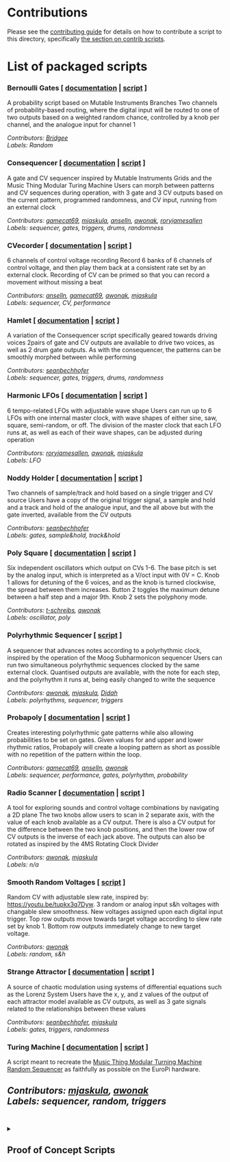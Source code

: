 # Contributions

Please see the [contributing guide](/contributing.md) for details on how to contribute a script to this 
directory, specifically [the section on contrib scripts](/contributing.md#contrib-scripts).

# List of packaged scripts

### Bernoulli Gates \[ [documentation](/software/contrib/bernoulli_gates.md) | [script](/software/contrib/bernoulli_gates.py) \]
A probability script based on Mutable Instruments Branches
Two channels of probability-based routing, where the digital input will be routed to one of two outputs based on a weighted random chance, controlled by a knob per channel, and the analogue input for channel 1

<i>Contributors: [Bridgee](https://github.com/Bridgee)</i>
<br><i>Labels: Random</i>

### Consequencer \[ [documentation](/software/contrib/consequencer.md) | [script](/software/contrib/consequencer.md) \]
A gate and CV sequencer inspired by Mutable Instruments Grids and the Music Thing Modular Turing Machine
Users can morph between patterns and CV sequences during operation, with 3 gate and 3 CV outputs based on the current pattern, programmed randomness, and CV input, running from an external clock

<i>Contributors: [gamecat69](https://github.com/gamecat69), [mjaskula](https://github.com/mjaskula), [anselln](https://github.com/anselln), [awonak](https://github.com/awonak), [roryjamesallen](https://github.com/roryjamesallen)</i>
<br><i>Labels: sequencer, gates, triggers, drums, randomness</i>

### CVecorder \[ [documentation](/software/contrib/cvecorder.md) | [script](/software/contrib/cvecorder.py) \]
6 channels of control voltage recording
Record 6 banks of 6 channels of control voltage, and then play them back at a consistent rate set by an external clock.
Recording of CV can be primed so that you can record a movement without missing a beat

<i>Contributors: [anselln](https://github.com/anselln), [gamecat69](https://github.com/gamecat69), [awonak](https://github.com/awonak), [mjaskula](https://github.com/mjaskula)</i>
<br><i>Labels: sequencer, CV, performance</i>

### Hamlet \[ [documentation](/software/contrib/hamlet.md) | [script](/software/contrib/hamlet.py) \]
A variation of the Consequencer script specifically geared towards driving voices
2pairs of gate and CV outputs are available to drive two voices, as well as 2 drum gate outputs.
As with the consequencer, the patterns can be smoothly morphed between while performing

<i>Contributors: [seanbechhofer](https://github.com/seanbechhofer)</i>
<br><i>Labels: sequencer, gates, triggers, drums, randomness</i>

### Harmonic LFOs \[ [documentation](/software/contrib/harmonic_lfos.md) | [script](/software/contrib/harmonic_lfos.py) \]
6 tempo-related LFOs with adjustable wave shape
Users can run up to 6 LFOs with one internal master clock, with wave shapes of either sine, saw, square, semi-random, or off.
The division of the master clock that each LFO runs at, as well as each of their wave shapes, can be adjusted during operation

<i>Contributors: [roryjamesallen](https://github.com/roryjamesallen), [awonak](https://github.com/awonak),  [mjaskula](https://github.com/mjaskula)</i>
<br><i>Labels: LFO</i>

### Noddy Holder \[ [documentation](/software/contrib/noddy_holder.md) | [script](/software/contrib/noddy_holder.py) \]
Two channels of sample/track and hold based on a single trigger and CV source
Users have a copy of the original trigger signal, a sample and hold and a track and hold of the analogue input, and the all above but with the gate inverted, available from the CV outputs

<i>Contributors: [seanbechhofer](https://github.com/seanbechhofer)</i>
<br><i>Labels: gates, sample&hold, track&hold</i>

### Poly Square \[ [documentation](/software/contrib/poly_square.md) | [script](/software/contrib/poly_square.py) \]
Six independent oscillators which output on CVs 1-6. The base pitch is set by the analog input, which is interpreted as a V/oct input with 0V = C. Knob 1 allows for detuning of the 6 voices, and as the knob is turned clockwise, the spread between them increases. Button 2 toggles the maximum detune between a half step and a major 9th. Knob 2 sets the polyphony mode.

<i>Contributors: [t-schreibs](https://github.com/t-schreibs), [awonak](https://github.com/awonak)</i>
<br><i>Labels: oscillator, poly</i>

### Polyrhythmic Sequencer \[ [script](/software/contrib/polyrhythmic_sequencer.py) \]
A sequencer that advances notes according to a polyrhythmic clock, inspired by the operation of the Moog Subharmonicon sequencer
Users can run two simultaneous polyrhythmic sequences clocked by the same external clock.
Quantised outputs are available, with the note for each step, and the polyrhythm it runs at, being easily changed to write the sequence

<i>Contributors: [awonak](https://github.com/awonak), [mjaskula](https://github.com/mjaskula), [Didah](https://github.com/Didah)</i>
<br><i>Labels: polyrhythms, sequencer, triggers</i>

### Probapoly \[ [documentation](/software/contrib/probapoly.md) | [script](/software/contrib/probapoly.py) \]
Creates interesting polyrhythmic gate patterns while also allowing probabilities to be set on gates.
Given values for and upper and lower rhythmic ratios, Probapoly will create a looping pattern as short as possible with no repetition of the pattern within the loop.

<i>Contributors: [gamecat69](https://github.com/gamecat69), [anselln](https://github.com/anselln), [awonak](https://github.com/awonak)</i>
<br><i>Labels: sequencer, performance, gates, polyrhythm, probability</i>

### Radio Scanner \[ [documentation](/software/contrib/radio_scanner.md) | [script](/software/contrib/radio_scanner.py) \]
A tool for exploring sounds and control voltage combinations by navigating a 2D plane
The two knobs allow users to scan in 2 separate axis, with the value of each knob available as a CV output.
There is also a CV output for the difference between the two knob positions, and then the lower row of CV outputs is the inverse of each jack above.
The outputs can also be rotated as inspired by the 4MS Rotating Clock Divider

<i>Contributors: [awonak](https://github.com/awonak), [mjaskula](https://github.com/mjaskula)</i>
<br><i>Labels: n/a</i>

### Smooth Random Voltages \[ [script](/software/contrib/smooth_random_voltages.py) \]
Random CV with adjustable slew rate, inspired by: https://youtu.be/tupkx3q7Dyw. 
3 random or analog input s&h voltages with changable slew smoothness. New voltages assigned upon each digital input trigger. Top row outputs move
towards target voltage according to slew rate set by knob 1. Bottom row outputs immediately change to new target voltage.

<i>Contributors: [awonak](https://github.com/awonak)</i>
<br><i>Labels: random, s&h</i>

### Strange Attractor \[ [documentation](/software/contrib/strange_attractor.md) | [script](/software/contrib/strange_attractor.py) \]
A source of chaotic modulation using systems of differential equations such as the Lorenz System
Users have the x, y, and z values of the output of each attractor model available as CV outputs, as well as 3 gate signals related to the relationships between these values

<i>Contributors: [seanbechhofer](https://github.com/seanbechhofer), [mjaskula](https://github.com/mjaskula)</i>
<br><i>Labels: gates, triggers, randomness</i>

### Turing Machine \[ [documentation](/software/contrib/turing_machine.md) | [script](/software/contrib/turing_machine.py) \]
A script meant to recreate the [Music Thing Modular Turning Machine Random Sequencer](https://musicthing.co.uk/pages/turing.html)
as faithfully as possible on the EuroPi hardware.

<i>Contributors: [mjaskula](https://github.com/mjaskula), [awonak](https://github.com/awonak)</i>
<br><i>Labels: sequencer, random, triggers</i>
<br><br>
---
<details>
<summary><h2>Proof of Concept Scripts</h2></summary>

### Coin Toss \[ [documentation](/software/contrib/coin_toss.md) | [script](/software/contrib/coin_toss.py) \]
A probability utility with an output based on a percentage choice between 1 or 0
Using the threshold knob and analogue input, users can determine whether a 1 or a 0 is preferred by the weighted random choice each time the digital input is triggered, or an internal clock depending on the mode

<i>Contributors: [awonak](https://github.com/awonak), [mjaskula](https://github.com/mjaskula), [t-schreibs](https://github.com/t-schreibs)</i>
<br><i>Labels: Clock, Random, CV Generation</i>

### Diagnostic \[ [documentation](/software/contrib/diagnostic.md) | [script](/software/contrib/diagnostic.py) \]
Test the hardware of the module
The values of all inputs are shown on the display, and the outputs are set to fixed voltages.
Users can rotate the outputs to ensure they each output the same voltage when sent the same instruction from the script

<i>Contributors: [mjaskula](https://github.com/mjaskula), [awonak](https://github.com/awonak)</i>
<br><i>Labels: utility</i>

### Hello World \[ [script](/software/contrib/hello_world.py) \]
An example script for the menu system
This script can be copied and altered as a starting point for your own scripts that are to be menu compatible, and make use of the save state functionality

<i>Contributors: [mjaskula](https://github.com/mjaskula), [awonak](https://github.com/awonak)</i>
<br><i>Labels: example</i>

### Scope \[ [script](/software/contrib/scope.py) \]
An oscilloscope script to monitor the analogue and digital inputs
The current values of the analogue and digital inputs are displayed in an oscilloscope style on the OLED display, and copies of both signals, as well as an inverted gate signal, are available from the CV outputs

<i>Contributors: [mjaskula](https://github.com/mjaskula), [awonak](https://github.com/awonak)</i>
<br><i>Labels: utility</i>

</details>
